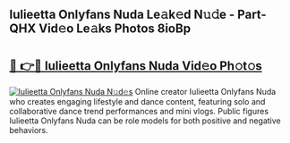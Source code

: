 ## Iulieetta Onlyfans Nuda Le𝚊k𝚎d N𝚞𝚍e - Part-QHX Vid𝚎o Le𝚊ks Photos 8ioBp

# <h2><a href="http://fbdg5w3.evod.top/?m=Iulieetta+Onlyfans+Nuda">🔗 👉🔴 Iulieetta Onlyfans Nuda Vid𝚎o Ph𝚘t𝚘s</a></h2>

[![Iulieetta Onlyfans Nuda N𝚞d𝚎s](https://i.imgur.com/8V9OHl7.gif)](http://fbdg5w3.evod.top/?m=Iulieetta+Onlyfans+Nuda)
Online creator Iulieetta Onlyfans Nuda who creates engaging lifestyle and dance content, featuring solo and collaborative dance trend performances and mini vlogs. Public figures Iulieetta Onlyfans Nuda can be role models for both positive and negative behaviors. 

